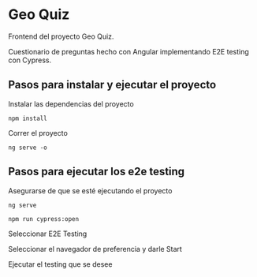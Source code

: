 # Geo Quiz
Frontend del proyecto Geo Quiz. 

Cuestionario de preguntas hecho con Angular implementando E2E testing con Cypress.

## Pasos para instalar y ejecutar el proyecto
Instalar las dependencias del proyecto
```
npm install
```
Correr el proyecto 
```
ng serve -o
```
## Pasos para ejecutar los e2e testing
Asegurarse de que se esté ejecutando el proyecto
```
ng serve
```
```
npm run cypress:open
```
Seleccionar E2E Testing

Seleccionar el navegador de preferencia y darle Start

Ejecutar el testing que se desee

